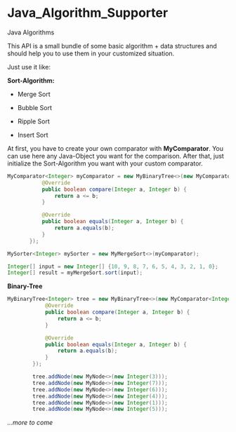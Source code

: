 # Java_Algorithm_Supporter
Java Algorithms

This API is a small bundle of some basic algorithm + data structures
and should help you to use them in your customized situation.

Just use it like:


 **Sort-Algorithm:**  
 + Merge Sort
 
 + Bubble Sort
 
 + Ripple Sort  
 
 + Insert Sort  
 
 
 At first, you have to create your own comparator with **MyComparator**.
 You can use here any Java-Object you want for the comparison.
 After that, just initialize the Sort-Algorithm you want with your custom comparator.
 
```java
MyComparator<Integer> myComparator = new MyBinaryTree<>(new MyComparator<Integer>() {
           @Override
           public boolean compare(Integer a, Integer b) {
               return a <= b;
           }

           @Override
           public boolean equals(Integer a, Integer b) {
               return a.equals(b);
           }
       });

MySorter<Integer> mySorter = new MyMergeSort<>(myComparator);

Integer[] input = new Integer[] {10, 9, 8, 7, 6, 5, 4, 3, 2, 1, 0};
Integer[] result = myMergeSort.sort(input);
```
   

 **Binary-Tree**

```java
MyBinaryTree<Integer> tree = new MyBinaryTree<>(new MyComparator<Integer>() {
            @Override
            public boolean compare(Integer a, Integer b) {
                return a <= b;
            }

            @Override
            public boolean equals(Integer a, Integer b) {
                return a.equals(b);
            }
        });

        tree.addNode(new MyNode<>(new Integer(3)));
        tree.addNode(new MyNode<>(new Integer(7)));
        tree.addNode(new MyNode<>(new Integer(6)));
        tree.addNode(new MyNode<>(new Integer(4)));
        tree.addNode(new MyNode<>(new Integer(1)));
        tree.addNode(new MyNode<>(new Integer(5)));
```

*...more to come*

